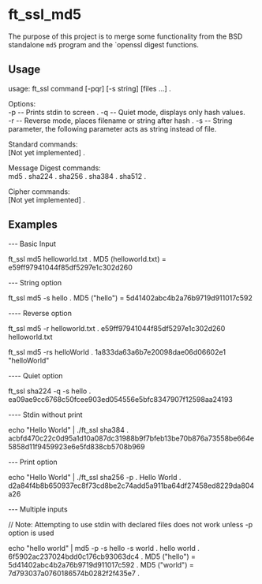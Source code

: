 # ft_ssl_md5
The purpose of this project is to merge some functionality from the BSD standalone `md5` program and the `openssl digest functions.

## Usage
usage: ft_ssl command [-pqr] [-s string] [files ...] . 

Options:  
-p -- Prints stdin to screen . 
-q -- Quiet mode, displays only hash values.  
-r -- Reverse mode, places filename or string after hash . 
-s -- String parameter, the following parameter acts as string instead of file.  

Standard commands:  
  [Not yet implemented] . 

Message Digest commands:  
   md5 . 
   sha224 . 
   sha256 . 
   sha384 . 
   sha512 . 
   
Cipher commands:  
  [Not yet implemented] . 
  
## Examples 

--- Basic Input

ft_ssl md5 helloworld.txt . 
MD5 (helloworld.txt) = e59ff97941044f85df5297e1c302d260

--- String option

ft_ssl md5 -s hello . 
MD5 ("hello") = 5d41402abc4b2a76b9719d911017c592

---- Reverse option

ft_ssl md5 -r helloworld.txt . 
e59ff97941044f85df5297e1c302d260 helloworld.txt

ft_ssl md5 -rs helloWorld . 
1a833da63a6b7e20098dae06d06602e1 "helloWorld"

---- Quiet option

ft_ssl sha224 -q -s hello . 
ea09ae9cc6768c50fcee903ed054556e5bfc8347907f12598aa24193


---- Stdin without print

echo "Hello World" | ./ft_ssl sha384 . 
acbfd470c22c0d95a1d10a087dc31988b9f7bfeb13be70b876a73558be664e5858d11f9459923e6e5fd838cb5708b969

--- Print option

echo "Hello World" | ./ft_ssl sha256 -p . 
Hello World . 
d2a84f4b8b650937ec8f73cd8be2c74add5a911ba64df27458ed8229da804a26

--- Multiple inputs

// Note:  Attempting to use stdin with declared files does not work unless -p option is used

echo "hello world" | md5 -p -s hello -s world . 
hello world . 
6f5902ac237024bdd0c176cb93063dc4 . 
MD5 ("hello") = 5d41402abc4b2a76b9719d911017c592 . 
MD5 ("world") = 7d793037a0760186574b0282f2f435e7 . 
